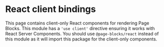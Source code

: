 # React client bindings

This page contains client-only React components for rendering Page Blocks. This module has a `'use client'` directive
ensuring it works with React Server Components. You should use `@page-blocks/react` instead of this module as it will 
import this package for the client-only components.

